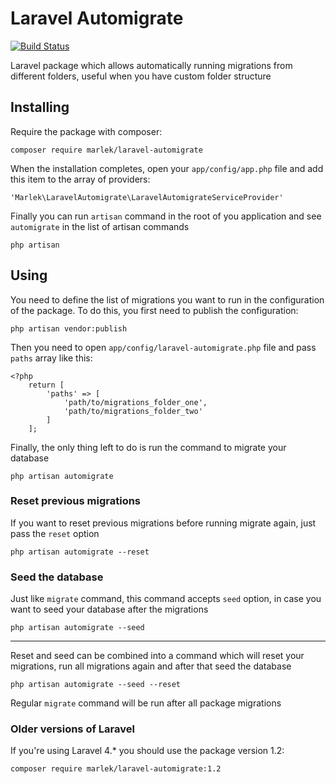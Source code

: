 # Laravel Automigrate

[![Build Status](https://travis-ci.org/marlek/laravel-automigrate.png?branch=master)](https://travis-ci.org/marlek/laravel-automigrate)

Laravel package which allows automatically running migrations from different folders, useful when you have custom folder structure


## Installing

Require the package with composer:


    composer require marlek/laravel-automigrate


When the installation completes, open your `app/config/app.php` file and add this item
to the array of providers:


    'Marlek\LaravelAutomigrate\LaravelAutomigrateServiceProvider'


Finally you can run `artisan` command in the root of you application and see
`automigrate` in the list of artisan commands


    php artisan


## Using

You need to define the list of migrations you want to run in the configuration
of the package. To do this, you first need to publish the configuration:


    php artisan vendor:publish


Then you need to open `app/config/laravel-automigrate.php`
file and pass `paths` array like this:


    <?php
        return [
            'paths' => [
                'path/to/migrations_folder_one',
                'path/to/migrations_folder_two'
            ]
        ];

Finally, the only thing left to do is run the command to migrate your database


    php artisan automigrate


### Reset previous migrations

If you want to reset previous migrations before running migrate again, just
pass the `reset` option


    php artisan automigrate --reset


### Seed the database

Just like `migrate` command, this command accepts `seed` option, in case you want
to seed your database after the migrations


    php artisan automigrate --seed

---

Reset and seed can be combined into a command which will reset your migrations,
run all migrations again and after that seed the database


    php artisan automigrate --seed --reset


Regular `migrate` command will be run after all package migrations

### Older versions of Laravel

If you're using Laravel 4.* you should use the package version 1.2:

    composer require marlek/laravel-automigrate:1.2
